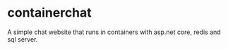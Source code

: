 # containerchat
A simple chat website that runs in containers with asp.net core, redis and sql server.
